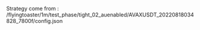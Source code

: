 Strategy come from : /flyingtoaster/1m/test_phase/tight_02_auenabled/AVAXUSDT_20220818034828_7800f/config.json